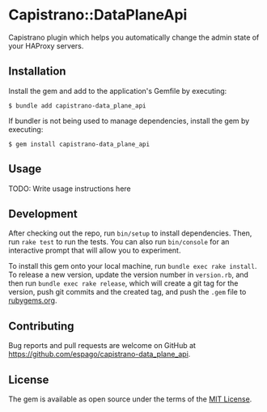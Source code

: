# Capistrano::DataPlaneApi

Capistrano plugin which helps you automatically change the admin state of your HAProxy servers.

## Installation

Install the gem and add to the application's Gemfile by executing:

    $ bundle add capistrano-data_plane_api

If bundler is not being used to manage dependencies, install the gem by executing:

    $ gem install capistrano-data_plane_api

## Usage

TODO: Write usage instructions here

## Development

After checking out the repo, run `bin/setup` to install dependencies. Then, run `rake test` to run the tests. You can also run `bin/console` for an interactive prompt that will allow you to experiment.

To install this gem onto your local machine, run `bundle exec rake install`. To release a new version, update the version number in `version.rb`, and then run `bundle exec rake release`, which will create a git tag for the version, push git commits and the created tag, and push the `.gem` file to [rubygems.org](https://rubygems.org).

## Contributing

Bug reports and pull requests are welcome on GitHub at https://github.com/espago/capistrano-data_plane_api.

## License

The gem is available as open source under the terms of the [MIT License](https://opensource.org/licenses/MIT).
